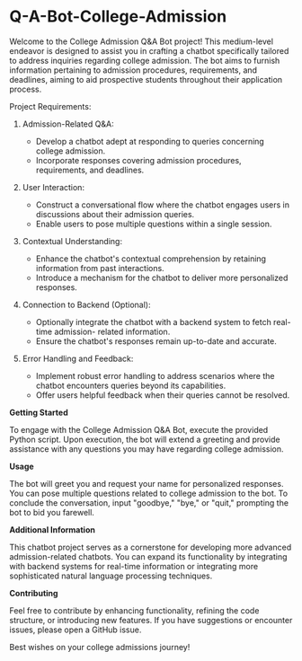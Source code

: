 # Q-A-Bot-College-Admission
Welcome to the College Admission Q&A Bot project! This medium-level endeavor is designed to assist you in crafting a chatbot specifically tailored to address inquiries regarding college admission. The bot aims to furnish information pertaining to admission procedures, requirements, and deadlines, aiming to aid prospective students throughout their application process.

Project Requirements:

1. Admission-Related Q&A:
   
   - Develop a chatbot adept at responding to queries concerning college admission.
   - Incorporate responses covering admission procedures, requirements, and deadlines.

3. User Interaction:
   
   - Construct a conversational flow where the chatbot engages users in discussions about their 
      admission queries.
   - Enable users to pose multiple questions within a single session.

5. Contextual Understanding:
 
   - Enhance the chatbot's contextual comprehension by retaining information from past 
       interactions.
   - Introduce a mechanism for the chatbot to deliver more personalized responses.

7. Connection to Backend (Optional):
   
   - Optionally integrate the chatbot with a backend system to fetch real-time admission- 
       related information.
   - Ensure the chatbot's responses remain up-to-date and accurate.

9. Error Handling and Feedback:
    
   - Implement robust error handling to address scenarios where the chatbot encounters queries 
       beyond its capabilities.
   - Offer users helpful feedback when their queries cannot be resolved.

**Getting Started**

To engage with the College Admission Q&A Bot, execute the provided Python script. Upon execution, the bot will extend a greeting and provide assistance with any questions you may have regarding college admission.

**Usage**

The bot will greet you and request your name for personalized responses.
You can pose multiple questions related to college admission to the bot.
To conclude the conversation, input "goodbye," "bye," or "quit," prompting the bot to bid you farewell.

**Additional Information**

This chatbot project serves as a cornerstone for developing more advanced admission-related chatbots. You can expand its functionality by integrating with backend systems for real-time information or integrating more sophisticated natural language processing techniques.

**Contributing**

Feel free to contribute by enhancing functionality, refining the code structure, or introducing new features. If you have suggestions or encounter issues, please open a GitHub issue.

Best wishes on your college admissions journey!
